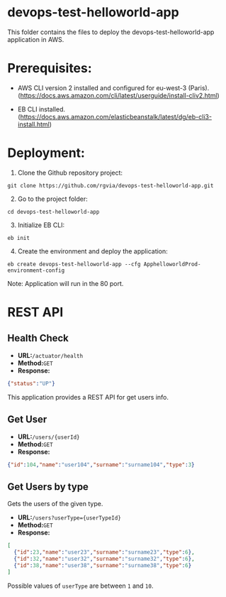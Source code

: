 # devops-test-helloworld-app

This folder contains the files to deploy the devops-test-helloworld-app application in AWS.


# Prerequisites:

* AWS CLI version 2 installed and configured for eu-west-3 (Paris). (https://docs.aws.amazon.com/cli/latest/userguide/install-cliv2.html)

* EB CLI installed. (https://docs.aws.amazon.com/elasticbeanstalk/latest/dg/eb-cli3-install.html)


# Deployment:

1. Clone the Github repository project:
```
git clone https://github.com/rgvia/devops-test-helloworld-app.git
```

2. Go to the project folder: 
```
cd devops-test-helloworld-app
```

3. Initialize EB CLI:
```
eb init
```

4. Create the environment and deploy the application:
```
eb create devops-test-helloworld-app --cfg ApphelloworldProd-environment-config
```

Note: Application will run in the 80 port.


# REST API

## Health Check
* **URL:**`/actuator/health`
* **Method:**`GET`
* **Response:**  
```json
{"status":"UP"}
```

This application provides a REST API for get users info.

## Get User
* **URL:**`/users/{userId}`
* **Method:**`GET`
* **Response:**  
```json
{"id":104,"name":"user104","surname":"surname104","type":3}
```

## Get Users by type
Gets the users of the given type. 
* **URL:**`/users?userType={userTypeId}` 
* **Method:**`GET`
* **Response:**  
```json
[
  {"id":23,"name":"user23","surname":"surname23","type":6},
  {"id":32,"name":"user32","surname":"surname32","type":6},
  {"id":38,"name":"user38","surname":"surname38","type":6}
]
```
Possible values of `userType` are between `1` and `10`.
